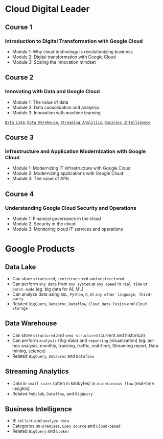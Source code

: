 # Cloud Digital Leader

## Course 1
### Introduction to Digital Transformation with Google Cloud

- Module 1: Why cloud technology is revolutionizing business
- Module 2: Digital transformation with Google Cloud
- Module 3: Scaling the innovation mindset

## Course 2
### Innovating with Data and Google Cloud

- Module 1: The value of data
- Module 2: Data consolidation and analytics
- Module 3: Innovation with machine learning

[`Data Lake`](CDL.md#data-lake), 
[`Data Warehouse`](CDL.md#data-warehouse), 
[`Streaming Analytics`](CDL.md#streaming-analytics), 
[`Business Intelligence`](CDL.md#business-intelligence)

## Course 3
### Infrastructure and Application Modernization with Google Cloud

- Module 1: Modernizing IT infrastructure with Google Cloud
- Module 2: Modernizing applications with Google Cloud
- Module 3: The value of APIs

## Course 4
### Understanding Google Cloud Security and Operations

- Module 1: Financial governance in the cloud
- Module 2: Security in the cloud
- Module 3: Monitoring cloud IT services and operations

# Google Products

## Data Lake

- Can store `structured`, `semistructured` and `unstructured`
- Can perform `any data` from `any system` at `any speed` in `real time` or `batch mode` (eg. big data for AI, ML)
- Can analyze data using `SQL`, `Python`, `R`, or `any other language, third-party`
- Related `BigQuery`, `Dataproc`, `Dataflow`, `Cloud Data Fusion` and `Cloud Storage`

## Data Warehouse

- Can store `structured` and `semi-structured` (current and historical)
- Can perform `analysis` (Big-data) and `reporting` (visualization) (eg. ad-hoc analysis, monthly, tracking, traffic, real-time, Streaming report, Data mining, science)
- Related `BigQuery`, `Dataproc` and `Dataflow`

## Streaming Analytics

- Data in `small sizes` (often in kilobytes) in a `continuous flow` (real-time insights)
- Related `Pub/Sub`, `Dataflow`, and `BigQuery`

## Business Intelligence

- BI `collect` and `analyze data`
- Categories `On-premises`, `Open source` and `Cloud-based`
- Related `BigQuery` and `Looker`
